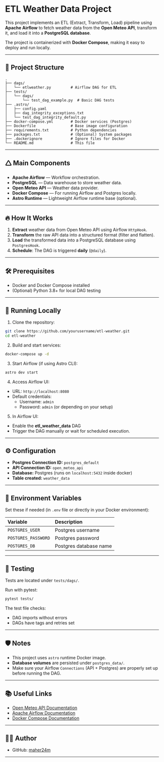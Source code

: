 # ETL Weather Data Project

This project implements an ETL (Extract, Transform, Load) pipeline using **Apache Airflow** to fetch weather data from the **Open Meteo API**, transform it, and load it into a **PostgreSQL database**.

The project is containerized with **Docker Compose**, making it easy to deploy and run locally.

---

## 🚀 Project Structure

```
.
├── dags/
│   └── etlweather.py         # Airflow DAG for ETL
├── tests/
│   └── dags/
│       └── test_dag_example.py  # Basic DAG tests
├── .astro/
│   ├── config.yaml
│   ├── dag_integrity_exceptions.txt
│   └── test_dag_integrity_default.py
├── docker-compose.yml        # Docker services (Postgres)
├── Dockerfile                # Base image configuration
├── requirements.txt          # Python dependencies
├── packages.txt              # (Optional) System packages
├── .dockerignore             # Ignore files for Docker
└── README.md                 # This file
```

---

## 🛆 Main Components

- **Apache Airflow** — Workflow orchestration.
- **PostgreSQL** — Data warehouse to store weather data.
- **Open Meteo API** — Weather data provider.
- **Docker Compose** — For running Airflow and Postgres locally.
- **Astro Runtime** — Lightweight Airflow runtime base (optional).

---

## 🔥 How It Works

1. **Extract** weather data from Open Meteo API using Airflow `HttpHook`.
2. **Transform** the raw API data into a structured format (filter and flatten).
3. **Load** the transformed data into a PostgreSQL database using `PostgresHook`.
4. **Schedule**: The DAG is triggered **daily** (`@daily`).

---

## 🛠️ Prerequisites

- Docker and Docker Compose installed
- (Optional) Python 3.8+ for local DAG testing

---

## 🐳 Running Locally

1. Clone the repository:

```bash
git clone https://github.com/yourusername/etl-weather.git
cd etl-weather
```

2. Build and start services:

```bash
docker-compose up -d
```

3. Start Airflow (if using Astro CLI):

```bash
astro dev start
```

4. Access Airflow UI:

- URL: `http://localhost:8080`
- Default credentials: 
  - Username: `admin`
  - Password: `admin` (or depending on your setup)

5. In Airflow UI:
- Enable the **etl_weather_data** DAG
- Trigger the DAG manually or wait for scheduled execution.

---

## ⚙️ Configuration

- **Postgres Connection ID:** `postgres_default`
- **API Connection ID:** `open_meteo_api`
- **Database:** Postgres (runs on `localhost:5432` inside docker)
- **Table created:** `weather_data`

---

## 📜 Environment Variables

Set these if needed (in `.env` file or directly in your Docker environment):

| Variable | Description |
|:---------|:------------|
| `POSTGRES_USER` | Postgres username |
| `POSTGRES_PASSWORD` | Postgres password |
| `POSTGRES_DB` | Postgres database name |

---

## 💪 Testing

Tests are located under `tests/dags/`.

Run with pytest:

```bash
pytest tests/
```

The test file checks:
- DAG imports without errors
- DAGs have tags and retries set

---

## 🛡️ Notes

- This project uses `astro` runtime Docker image.
- **Database volumes** are persisted under `postgres_data/`.
- Make sure your Airflow `Connections` (API + Postgres) are properly set up before running the DAG.

---

## 📚 Useful Links

- [Open Meteo API Documentation](https://open-meteo.com/en/docs)
- [Apache Airflow Documentation](https://airflow.apache.org/docs/)
- [Docker Compose Documentation](https://docs.docker.com/compose/)

---

## 👨‍💼 Author

- GitHub: [maher24m](https://github.com/maher24m)

---
